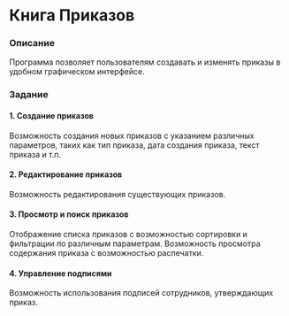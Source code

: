# Книга Приказов

### Описание
Программа позволяет пользователям создавать и изменять приказы в удобном графическом интерфейсе.

### Задание
#### 1. Создание приказов
Возможность создания новых приказов с указанием различных параметров, таких как тип приказа, дата создания приказа, текст приказа и т.п.
#### 2. Редактирование приказов
Возможность редактирования существующих приказов.
#### 3. Просмотр и поиск приказов
Отображение списка приказов с возможностью сортировки и фильтрации по различным параметрам.
Возможность просмотра содержания приказа с возможностью распечатки.
#### 4. Управление подписями
Возможность использования подписей сотрудников, утверждающих приказ.
